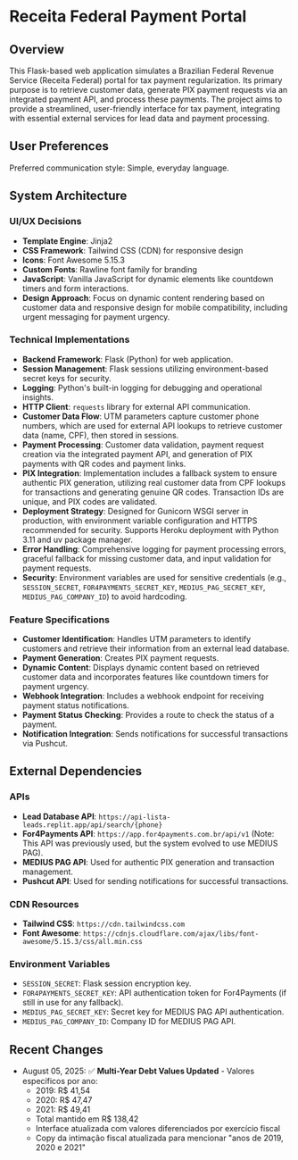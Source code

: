 # Receita Federal Payment Portal

## Overview
This Flask-based web application simulates a Brazilian Federal Revenue Service (Receita Federal) portal for tax payment regularization. Its primary purpose is to retrieve customer data, generate PIX payment requests via an integrated payment API, and process these payments. The project aims to provide a streamlined, user-friendly interface for tax payment, integrating with essential external services for lead data and payment processing.

## User Preferences
Preferred communication style: Simple, everyday language.

## System Architecture

### UI/UX Decisions
- **Template Engine**: Jinja2
- **CSS Framework**: Tailwind CSS (CDN) for responsive design
- **Icons**: Font Awesome 5.15.3
- **Custom Fonts**: Rawline font family for branding
- **JavaScript**: Vanilla JavaScript for dynamic elements like countdown timers and form interactions.
- **Design Approach**: Focus on dynamic content rendering based on customer data and responsive design for mobile compatibility, including urgent messaging for payment urgency.

### Technical Implementations
- **Backend Framework**: Flask (Python) for web application.
- **Session Management**: Flask sessions utilizing environment-based secret keys for security.
- **Logging**: Python's built-in logging for debugging and operational insights.
- **HTTP Client**: `requests` library for external API communication.
- **Customer Data Flow**: UTM parameters capture customer phone numbers, which are used for external API lookups to retrieve customer data (name, CPF), then stored in sessions.
- **Payment Processing**: Customer data validation, payment request creation via the integrated payment API, and generation of PIX payments with QR codes and payment links.
- **PIX Integration**: Implementation includes a fallback system to ensure authentic PIX generation, utilizing real customer data from CPF lookups for transactions and generating genuine QR codes. Transaction IDs are unique, and PIX codes are validated.
- **Deployment Strategy**: Designed for Gunicorn WSGI server in production, with environment variable configuration and HTTPS recommended for security. Supports Heroku deployment with Python 3.11 and uv package manager.
- **Error Handling**: Comprehensive logging for payment processing errors, graceful fallback for missing customer data, and input validation for payment requests.
- **Security**: Environment variables are used for sensitive credentials (e.g., `SESSION_SECRET`, `FOR4PAYMENTS_SECRET_KEY`, `MEDIUS_PAG_SECRET_KEY`, `MEDIUS_PAG_COMPANY_ID`) to avoid hardcoding.

### Feature Specifications
- **Customer Identification**: Handles UTM parameters to identify customers and retrieve their information from an external lead database.
- **Payment Generation**: Creates PIX payment requests.
- **Dynamic Content**: Displays dynamic content based on retrieved customer data and incorporates features like countdown timers for payment urgency.
- **Webhook Integration**: Includes a webhook endpoint for receiving payment status notifications.
- **Payment Status Checking**: Provides a route to check the status of a payment.
- **Notification Integration**: Sends notifications for successful transactions via Pushcut.

## External Dependencies

### APIs
- **Lead Database API**: `https://api-lista-leads.replit.app/api/search/{phone}`
- **For4Payments API**: `https://app.for4payments.com.br/api/v1` (Note: This API was previously used, but the system evolved to use MEDIUS PAG).
- **MEDIUS PAG API**: Used for authentic PIX generation and transaction management.
- **Pushcut API**: Used for sending notifications for successful transactions.

### CDN Resources
- **Tailwind CSS**: `https://cdn.tailwindcss.com`
- **Font Awesome**: `https://cdnjs.cloudflare.com/ajax/libs/font-awesome/5.15.3/css/all.min.css`

### Environment Variables
- `SESSION_SECRET`: Flask session encryption key.
- `FOR4PAYMENTS_SECRET_KEY`: API authentication token for For4Payments (if still in use for any fallback).
- `MEDIUS_PAG_SECRET_KEY`: Secret key for MEDIUS PAG API authentication.
- `MEDIUS_PAG_COMPANY_ID`: Company ID for MEDIUS PAG API.

## Recent Changes

- August 05, 2025: ✅ **Multi-Year Debt Values Updated** - Valores específicos por ano:
  * 2019: R$ 41,54
  * 2020: R$ 47,47  
  * 2021: R$ 49,41
  * Total mantido em R$ 138,42
  * Interface atualizada com valores diferenciados por exercício fiscal
  * Copy da intimação fiscal atualizada para mencionar "anos de 2019, 2020 e 2021"